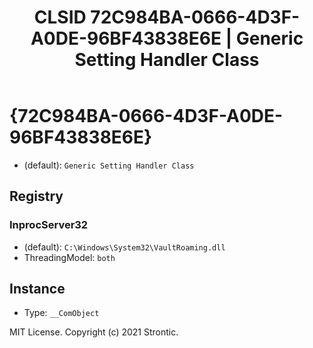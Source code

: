 ﻿---
title: "CLSID 72C984BA-0666-4D3F-A0DE-96BF43838E6E | Generic Setting Handler Class"
excerpt: What is COM-Object CLSID 72C984BA-0666-4D3F-A0DE-96BF43838E6E?
---

# {72C984BA-0666-4D3F-A0DE-96BF43838E6E}

* (default): `Generic Setting Handler Class`

## Registry


### InprocServer32

* (default): `C:\Windows\System32\VaultRoaming.dll`
* ThreadingModel: `both`

## Instance

* Type: `__ComObject`

MIT License. Copyright (c) 2021 Strontic.


